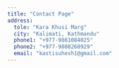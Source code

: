 ```yaml
---
title: "Contact Page"
address:
  tole: "Kara Khusi Marg"
  city: "Kalimati, Kathmandu"
  phone1: "+977-9861084025"
  phone2: "+977-9808260929"
  email: "kastisuhesh1@gmail.com"
---
```

